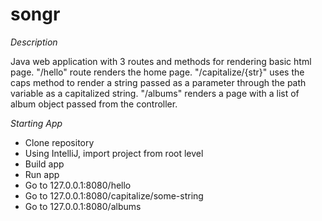 # songr

*Description*

Java web application with 3 routes and methods for rendering basic html page.
"/hello" route renders the home page.
"/capitalize/{str}" uses the caps method to render a string passed as a parameter through the path variable as a capitalized string.
"/albums" renders a page with a list of album object passed from the controller.

*Starting App*

- Clone repository
- Using IntelliJ, import project from root level
- Build app
- Run app
- Go to 127.0.0.1:8080/hello
- Go to 127.0.0.1:8080/capitalize/some-string
- Go to 127.0.0.1:8080/albums
